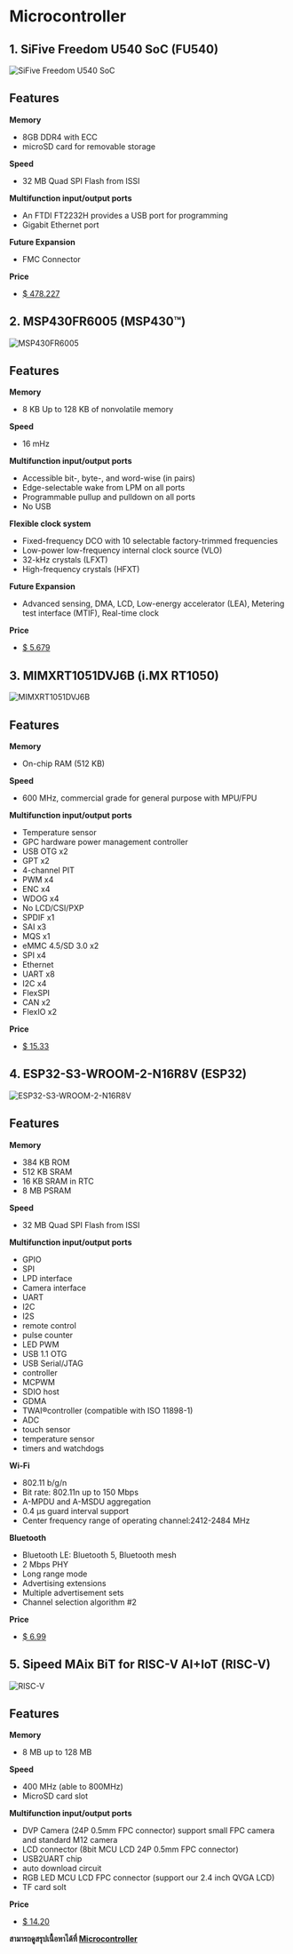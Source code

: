 # Microcontroller 
## 1. SiFive Freedom U540 SoC (FU540)
![SiFive Freedom U540 SoC](https://d2pn104n81t9m2.cloudfront.net/assets/images/products/hifive-unleashed/unleashed-angle-photo.jpg)
## Features
**Memory**
* 8GB DDR4 with ECC 
* microSD card for removable storage

**Speed**
* 32 MB Quad SPI Flash from ISSI

**Multifunction input/output ports**
* An FTDI FT2232H provides a USB port for programming
* Gigabit Ethernet port
 
**Future Expansion**
* FMC Connector

**Price**
* [$ 478.227](https://www.crowdsupply.com/sifive/hifive-unleashed)
## 2. MSP430FR6005 (MSP430™)
![MSP430FR6005](https://www.ti.com/content/dam/ticom/images/products/package/p/pz0100a.png:large)
## Features
**Memory**
* 8 KB Up to 128 KB of nonvolatile memory

**Speed**
* 16 mHz

**Multifunction input/output ports**
* Accessible bit-, byte-, and word-wise (in pairs)
* Edge-selectable wake from LPM on all ports
* Programmable pullup and pulldown on all ports
* No USB

**Flexible clock system**
* Fixed-frequency DCO with 10 selectable factory-trimmed frequencies
* Low-power low-frequency internal clock source (VLO)
* 32-kHz crystals (LFXT)
* High-frequency crystals (HFXT)
 
**Future Expansion**
* Advanced sensing, DMA, LCD, Low-energy accelerator (LEA), Metering test interface (MTIF), Real-time clock

**Price**
* [$ 5.679](https://www.ti.com/product/MSP430FR6005#order-quality)
## 3. MIMXRT1051DVJ6B (i.MX RT1050)
![MIMXRT1051DVJ6B](https://media.digikey.com/Renders/NXP%20Semi%20Renders/568;SOT1968-1;VJ;196.jpg)
## Features
**Memory**
*  On-chip RAM (512 KB)

**Speed**
* 600 MHz, commercial grade for general purpose with MPU/FPU

**Multifunction input/output ports**
* Temperature sensor
* GPC hardware power management
controller
* USB OTG x2
* GPT x2
* 4-channel PIT
* PWM x4
* ENC x4
* WDOG x4
* No LCD/CSI/PXP
* SPDIF x1
* SAI x3
* MQS x1
* eMMC 4.5/SD 3.0 x2
* SPI x4
* Ethernet
* UART x8
* I2C x4
* FlexSPI
* CAN x2
* FlexIO x2

**Price**
* [$ 15.33](https://www.digikey.co.th/en/products/detail/nxp-usa-inc/MIMXRT1051DVJ6B/9607562?utm_campaign=buynow&utm_medium=aggregator&WT.z_cid=ref_findchips_standard&utm_source=findchips)
## 4. ESP32-S3-WROOM-2-N16R8V (ESP32)
![ESP32-S3-WROOM-2-N16R8V](https://5.imimg.com/data5/GH/ON/VZ/SELLER-5015976/esp32-wroom-32-500x500.jpg)
## Features
**Memory**
* 384 KB ROM
* 512 KB SRAM
* 16 KB SRAM in RTC
* 8 MB PSRAM


**Speed**
* 32 MB Quad SPI Flash from ISSI

**Multifunction input/output ports**
* GPIO
* SPI
* LPD interface
* Camera interface
* UART
* I2C
* I2S
* remote control
* pulse counter
* LED PWM
* USB 1.1 OTG
* USB Serial/JTAG
* controller
* MCPWM
* SDIO host
* GDMA
* TWAI®controller (compatible with ISO 11898-1)
* ADC
* touch sensor
* temperature sensor
* timers and watchdogs

 
**Wi-Fi**
* 802.11 b/g/n
* Bit rate: 802.11n up to 150 Mbps
* A-MPDU and A-MSDU aggregation
* 0.4 µs guard interval support
* Center frequency range of operating channel:2412-2484 MHz

**Bluetooth**
* Bluetooth LE: Bluetooth 5, Bluetooth mesh
* 2 Mbps PHY
* Long range mode
* Advertising extensions
* Multiple advertisement sets
* Channel selection algorithm #2

**Price**
* [$ 6.99](https://www.mouser.com/ProductDetail/Espressif-Systems/ESP32-S3-WROOM-2-N16R8V?qs=sGAEpiMZZMuiGk1Q5GPiHB4SFnhKDXK%2FQkAaBxaKmJI%3D)
## 5. Sipeed MAix BiT for RISC-V AI+IoT (RISC-V)
![RISC-V](https://o.lnwfile.com/_/o/_raw/w6/ul/6z.png)
## Features
**Memory**
* 8 MB up to 128 MB


**Speed**
* 400 MHz (able to 800MHz)
* MicroSD card slot

**Multifunction input/output ports**
* DVP Camera (24P 0.5mm FPC connector) support small FPC camera and standard M12 camera
* LCD connector (8bit MCU LCD 24P 0.5mm FPC connector)
* USB2UART chip
* auto download circuit
* RGB LED MCU LCD FPC connector (support our 2.4 inch QVGA LCD)
* TF card solt
 
**Price**
* [$ 14.20](https://www.seeedstudio.com/Sipeed-MAix-BiT-for-RISC-V-AI-IoT-p-2872.html#:~:text=Sipeed%20newly%20provide%20breadboard%2Dfriendly,LCD)



**สามารถดูสรุปเนื้อหาได้ที่ [Microcontroller](https://drive.google.com/file/d/18e1L2eYpCNWlcNxQknk80TcMg8R2brlP/view?usp=drivesdk)**
